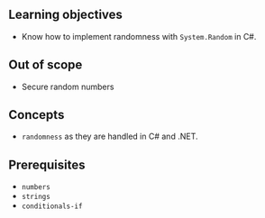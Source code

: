 ## Learning objectives

- Know how to implement randomness with `System.Random` in C#.

## Out of scope

- Secure random numbers

## Concepts

- `randomness` as they are handled in C# and .NET.

## Prerequisites

- `numbers`
- `strings`
- `conditionals-if`
